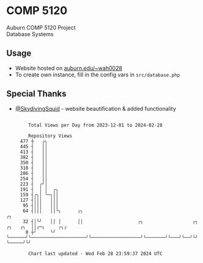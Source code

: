 # COMP 5120
Auburn COMP 5120 Project  
Database Systems

## Usage
- Website hosted on [auburn.edu/~wah0028](https://webhome.auburn.edu/~wah0028/)
- To create own instance, fill in the config vars in `src/database.php`

## Special Thanks
- [@SkydivingSquid](https://github.com/SkydivingSquid) - website beautification & added functionality

```

        Total Views per Day from 2023-12-01 to 2024-02-28

        Repository Views
     477 ┼   ╭╮
     445 ┤   ││
     413 ┤   ││
     382 ┤   ││
     350 ┤   ││
     318 ┤   ││
     286 ┤   ││
     254 ┤   ││
     223 ┤  ╭╯│
     191 ┤  │ │  ╭╮
     159 ┤╭╮│ ╰─╮││
     127 ┤│││   │││
      95 ┤│││   │││
      64 ┤│││   ││╰╮      ╭╮                                                          ╭╮
      32 ┤│╰╯   ││ │      ││                    ╭╮                  ╭╮       ╭╮   ╭╮  ││╭─╮     ╭╮╭
       0 ┼╯     ╰╯ ╰──────╯╰────────────────────╯╰──────────────────╯╰───────╯╰───╯╰──╯╰╯ ╰─────╯╰╯

        Chart last updated - Wed Feb 28 23:59:37 2024 UTC
        
```

